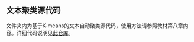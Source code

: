 ## 文本聚类源代码

文件夹内为基于K-means的文本自动聚类源代码，使用方法请参照教材第八章内容。详细代码说明见[此仓库](https://github.com/veigaran/NLP_ROAD/tree/master/3-%E5%9F%BA%E4%BA%8E%E6%9C%BA%E5%99%A8%E5%AD%A6%E4%B9%A0%E7%9A%84%E6%96%87%E6%9C%AC%E8%81%9A%E7%B1%BB)。

